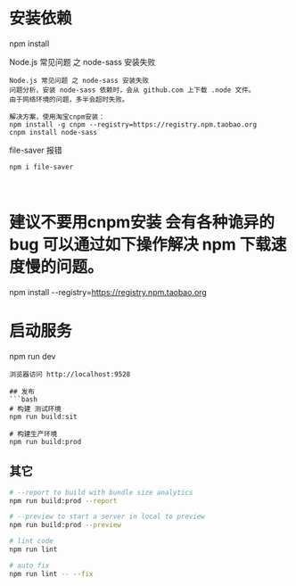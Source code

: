 
# 安装依赖
npm install

Node.js 常见问题 之 node-sass 安装失败
```
Node.js 常见问题 之 node-sass 安装失败
问题分析，安装 node-sass 依赖时，会从 github.com 上下载 .node 文件。
由于网络环境的问题，多半会超时失败。

解决方案，使用淘宝cnpm安装：
npm install -g cnpm --registry=https://registry.npm.taobao.org
cnpm install node-sass
```

file-saver 报错
```
npm i file-saver
```
   
# 建议不要用cnpm安装 会有各种诡异的bug 可以通过如下操作解决 npm 下载速度慢的问题。
npm install --registry=https://registry.npm.taobao.org

# 启动服务
npm run dev
```
浏览器访问 http://localhost:9528

## 发布
```bash
# 构建 测试环境
npm run build:sit

# 构建生产环境
npm run build:prod
```

## 其它
```bash
# --report to build with bundle size analytics
npm run build:prod --report

# --preview to start a server in local to preview
npm run build:prod --preview

# lint code
npm run lint

# auto fix
npm run lint -- --fix
```
